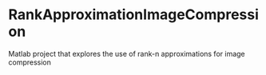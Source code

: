 # RankApproximationImageCompression
Matlab project that explores the use of rank-n approximations for image compression
